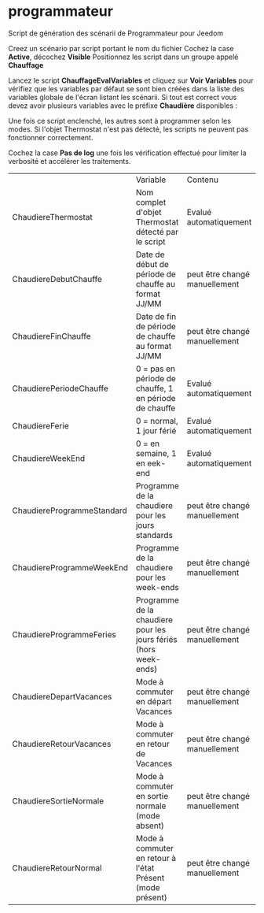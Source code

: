 # programmateur
Script de génération des scénarii de Programmateur pour Jeedom

Creez un scénario par script portant le nom du fichier
Cochez la case <b>Active</b>, décochez <b>Visible</b>
Positionnez les script dans un groupe appelé <b>Chauffage</b>

Lancez le script <b>ChauffageEvalVariables</b> et cliquez sur <b>Voir Variables</b> pour vérifiez que les variables par défaut se sont bien créées dans la liste des variables globale de l'écran listant les scénarii. Si tout est correct vous devez avoir plusieurs variables avec le préfixe <b>Chaudière</b> disponibles : 

<table>
<th><td>Variable</td><td>Contenu</td><td>Commentaire</td></th>
<tr><td>ChaudiereThermostat</td><td>Nom complet d'objet Thermostat détecté par le script</td><td>Evalué automatiquement</td></tr>
<tr><td>ChaudiereDebutChauffe</td><td>Date de début de période de chauffe au format JJ/MM</td><td>peut être changé manuellement</td></tr>
<tr><td>ChaudiereFinChauffe</td><td>Date de fin de période de chauffe au format JJ/MM</td><td>peut être changé manuellement</td></tr>
<tr><td>ChaudierePeriodeChauffe</td><td>0 = pas en période de chauffe, 1 en période de chauffe</td><td>Evalué automatiquement</td></tr>
<tr><td>ChaudiereFerie</td><td>0 = normal, 1 jour férié</td><td>Evalué automatiquement</td></tr>
<tr><td>ChaudiereWeekEnd</td><td>0 = en semaine, 1 en eek-end</td><td>Evalué automatiquement</td></tr>
<tr><td>ChaudiereProgrammeStandard</td><td>Programme de la chaudiere pour les jours standards</td><td>peut être changé manuellement</td></tr>
<tr><td>ChaudiereProgrammeWeekEnd</td><td>Programme de la chaudiere pour les week-ends</td><td>peut être changé manuellement</td></tr>
<tr><td>ChaudiereProgrammeFeries</td><td>Programme de la chaudiere pour les jours fériés (hors week-ends)</td><td>peut être changé manuellement</td></tr>
<tr><td>ChaudiereDepartVacances</td><td>Mode à commuter en départ Vacances</td><td>peut être changé manuellement</td></tr>
<tr><td>ChaudiereRetourVacances</td><td>Mode à commuter en retour de Vacances</td><td>peut être changé manuellement</td></tr>
<tr><td>ChaudiereSortieNormale</td><td>Mode à commuter en sortie normale (mode absent)</td><td>peut être changé manuellement</td></tr>
<tr><td>ChaudiereRetourNormal</td><td>Mode à commuter en retour à l'état Présent (mode présent)</td><td>peut être changé manuellement</td></tr>

Une fois ce script enclenché, les autres sont à programmer selon les modes. Si l'objet Thermostat n'est pas détecté, les scripts ne peuvent pas fonctionner correctement. 

Cochez la case <b>Pas de log</b> une fois les vérification effectué pour limiter la verbosité et accélérer les traitements.

